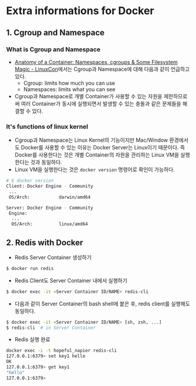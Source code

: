 # Extra informations for Docker

## 1. Cgroup and Namespace

### What is Cgroup and Namespace

- [Anatomy of a Container: Namespaces, cgroups & Some Filesystem Magic - LinuxCon](<https://fr.slideshare.net/jpetazzo/anatomy-of-a-container-namespaces-cgroups-some-filesystem-magic-linuxcon>)에서는 Cgroup과 Namespace에 대해 다음과 같이 언급하고 있다.
  - Cgroup: limits how much you can use
  - Namespaces: limits what you can see
- Cgroup과 Namespace로 개별 Container가 사용할 수 있는 자원을 제한하므로써 여러 Container가 동시에 실행되면서 발생할 수 있는 충돌과 같은 문제들을 해결할 수 있다.

### It's functions of linux kernel

- Cgroup과 Namespace는 Linux Kernel의 기능이지만 Mac/Window 환경에서도 Docker를 사용할 수 있는 이유는 Docker Server는 Linux이기 때문이다. 즉 Docker를 사용한다는 것은 개별 Container의 자원을 관리하는 Linux VM을 실행한다는 것과 동일하다.
- Linux VM을 실행한다는 것은 `docker version` 명령어로 확인이 가능하다.

```bash
# $ docker version
Client: Docker Engine - Community
 ...
 OS/Arch:           darwin/amd64

Server: Docker Engine - Community
 Engine:
  ...
  OS/Arch:          linux/amd64
```

## 2. Redis with Docker

- Redis Server Container 생성하기

```bash
$ docker run redis
```

- Redis Client도 Server Container 내에서 실행하기

```bash
$ docker exec -it <Server Container ID/NAME> redis-cli
```

- 다음과 같이 Server Container의 bash shell에 붙은 후, redis client를 실행해도 동일하다.

```bash
$ docker exec -it <Server Container ID/NAME> [sh, zsh, ...]
$ redis-cli  # in Server Container
```

- Redis 실행 완료

```bash
docker exec -i -t hopeful_napier redis-cli
127.0.0.1:6379> set key1 hello
OK
127.0.0.1:6379> get key1
"hello"
127.0.0.1:6379>
```
